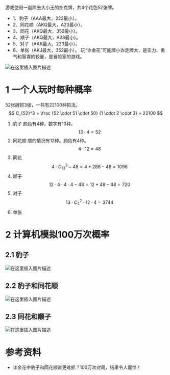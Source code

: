 ﻿
游戏使用一副除去大小王的扑克牌，共4个花色52张牌。
* 1、豹子（AAA最大，222最小）。
* 2、同花顺（AKQ最大，A23最小）。
* 3、同花（AKQ最大，352最小）。
* 4、顺子（AKQ最大，A23最小）。
* 5、对子（AAK最大，223最小）。
* 6、单张（AKJ最大，352最小）。
玩“诈金花”可能牌小诈走牌大，是实力、勇气和智谋的较量，是冒险家的游戏。

![在这里插入图片描述](https://img-blog.csdnimg.cn/3376983f87124feaaa75067e9d134688.png)

# 1 一个人玩时每种概率
52张牌抓3张，一共有22100种抓法。
$$
C_{52}^3 = \frac {52 \cdot 51 \cdot 50} {1 \cdot 2 \cdot 3} = 22100
$$
1. 豹子
颜色有4种，数字有13种。
$$
13 \cdot 4 = 52
$$
2. 同花顺
顺的情况有12种。颜色有4种。
$$
4 \cdot 12 = 48
$$
3. 同花
$$
4 \cdot C_{13}^3 - 48 = 4 * 286 - 48 = 1096
$$
4. 顺子
$$
12 \cdot 4 \cdot 4 \cdot 4 - 48 = 12 * 48 - 48 = 720
$$
5. 对子
$$
13 \cdot C_4^2 \cdot 12 \cdot 4 = 3744
$$
6. 单张

# 2 计算机模拟100万次概率
## 2.1 豹子
![在这里插入图片描述](https://img-blog.csdnimg.cn/052fd16693d24dc08afba2c3bbb1a468.png#pic_center)
## 2.2 豹子和同花顺
![在这里插入图片描述](https://img-blog.csdnimg.cn/c56af8f35af04dba84f3ac80fcb7ed37.png)

## 2.3 同花和顺子

![在这里插入图片描述](https://img-blog.csdnimg.cn/776a5633cb8945eb8e899cb686cfcd5a.png)



# 参考资料
* 诈金花中豹子和同花顺谁更难抓？100万次对局，结果令人震惊！
